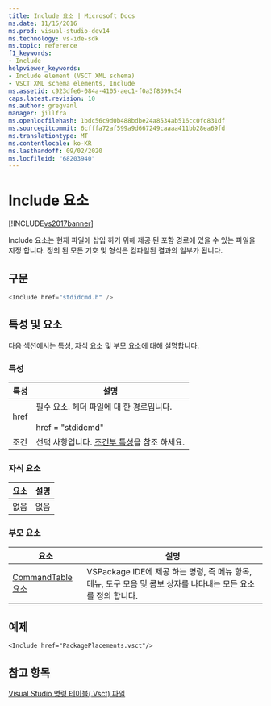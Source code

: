```yaml
---
title: Include 요소 | Microsoft Docs
ms.date: 11/15/2016
ms.prod: visual-studio-dev14
ms.technology: vs-ide-sdk
ms.topic: reference
f1_keywords:
- Include
helpviewer_keywords:
- Include element (VSCT XML schema)
- VSCT XML schema elements, Include
ms.assetid: c923dfe6-084a-4105-aec1-f0a3f8399c54
caps.latest.revision: 10
ms.author: gregvanl
manager: jillfra
ms.openlocfilehash: 1bdc56c9d0b488bdbe24a8534ab516cc0fc831df
ms.sourcegitcommit: 6cfffa72af599a9d667249caaaa411bb28ea69fd
ms.translationtype: MT
ms.contentlocale: ko-KR
ms.lasthandoff: 09/02/2020
ms.locfileid: "68203940"
---
```

# <a name="include-element"></a>Include 요소
[!INCLUDE[vs2017banner](../includes/vs2017banner.md)]

Include 요소는 현재 파일에 삽입 하기 위해 제공 된 포함 경로에 있을 수 있는 파일을 지정 합니다.  정의 된 모든 기호 및 형식은 컴파일된 결과의 일부가 됩니다.  
  
## <a name="syntax"></a>구문  
  
```csharp  
<Include href="stdidcmd.h" />  
```  
  
## <a name="attributes-and-elements"></a>특성 및 요소  
 다음 섹션에서는 특성, 자식 요소 및 부모 요소에 대해 설명합니다.  
  
### <a name="attributes"></a>특성  
  
|특성|설명|  
|---------------|-----------------|  
|href|필수 요소. 헤더 파일에 대 한 경로입니다.<br /><br /> href = "stdidcmd"|  
|조건|선택 사항입니다. [조건부 특성](../extensibility/vsct-xml-schema-conditional-attributes.md)을 참조 하세요.|  
  
### <a name="child-elements"></a>자식 요소  
  
|요소|설명|  
|-------------|-----------------|  
|없음|없음|  
  
### <a name="parent-elements"></a>부모 요소  
  
|요소|설명|  
|-------------|-----------------|  
|[CommandTable 요소](../extensibility/commandtable-element.md)|VSPackage IDE에 제공 하는 명령, 즉 메뉴 항목, 메뉴, 도구 모음 및 콤보 상자를 나타내는 모든 요소를 정의 합니다.|  
  
## <a name="example"></a>예제  
  
```  
<Include href="PackagePlacements.vsct"/>  
```  
  
## <a name="see-also"></a>참고 항목  
 [Visual Studio 명령 테이블(.Vsct) 파일](../extensibility/internals/visual-studio-command-table-dot-vsct-files.md)

